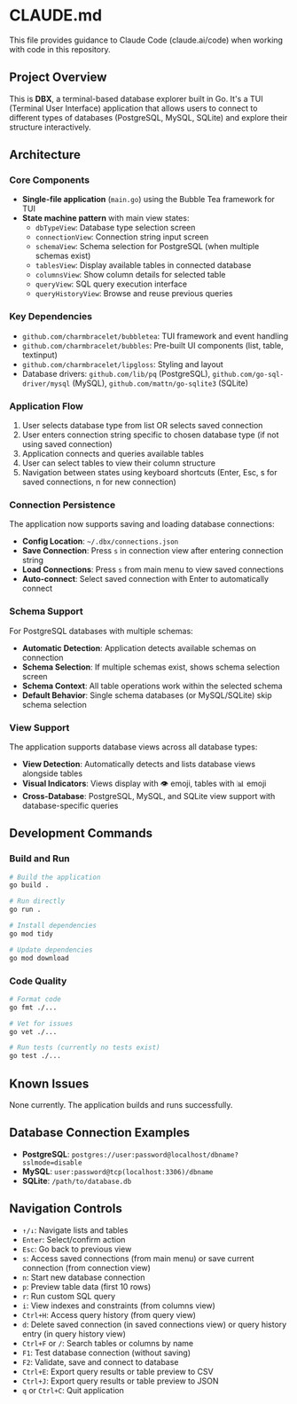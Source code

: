 # CLAUDE.md

This file provides guidance to Claude Code (claude.ai/code) when working with code in this repository.

## Project Overview

This is **DBX**, a terminal-based database explorer built in Go. It's a TUI (Terminal User Interface) application that allows users to connect to different types of databases (PostgreSQL, MySQL, SQLite) and explore their structure interactively.

## Architecture

### Core Components

- **Single-file application** (`main.go`) using the Bubble Tea framework for TUI
- **State machine pattern** with main view states:
  - `dbTypeView`: Database type selection screen
  - `connectionView`: Connection string input screen
  - `schemaView`: Schema selection for PostgreSQL (when multiple schemas exist)
  - `tablesView`: Display available tables in connected database
  - `columnsView`: Show column details for selected table
  - `queryView`: SQL query execution interface
  - `queryHistoryView`: Browse and reuse previous queries

### Key Dependencies

- `github.com/charmbracelet/bubbletea`: TUI framework and event handling
- `github.com/charmbracelet/bubbles`: Pre-built UI components (list, table, textinput)
- `github.com/charmbracelet/lipgloss`: Styling and layout
- Database drivers: `github.com/lib/pq` (PostgreSQL), `github.com/go-sql-driver/mysql` (MySQL), `github.com/mattn/go-sqlite3` (SQLite)

### Application Flow

1. User selects database type from list OR selects saved connection
2. User enters connection string specific to chosen database type (if not using saved connection)
3. Application connects and queries available tables
4. User can select tables to view their column structure
5. Navigation between states using keyboard shortcuts (Enter, Esc, s for saved connections, n for new connection)

### Connection Persistence

The application now supports saving and loading database connections:
- **Config Location**: `~/.dbx/connections.json`
- **Save Connection**: Press `s` in connection view after entering connection string
- **Load Connections**: Press `s` from main menu to view saved connections
- **Auto-connect**: Select saved connection with Enter to automatically connect

### Schema Support

For PostgreSQL databases with multiple schemas:
- **Automatic Detection**: Application detects available schemas on connection
- **Schema Selection**: If multiple schemas exist, shows schema selection screen
- **Schema Context**: All table operations work within the selected schema
- **Default Behavior**: Single schema databases (or MySQL/SQLite) skip schema selection

### View Support

The application supports database views across all database types:
- **View Detection**: Automatically detects and lists database views alongside tables
- **Visual Indicators**: Views display with 👁️ emoji, tables with 📊 emoji
- **Cross-Database**: PostgreSQL, MySQL, and SQLite view support with database-specific queries

## Development Commands

### Build and Run
```bash
# Build the application
go build .

# Run directly 
go run .

# Install dependencies
go mod tidy

# Update dependencies
go mod download
```

### Code Quality
```bash
# Format code
go fmt ./...

# Vet for issues
go vet ./...

# Run tests (currently no tests exist)
go test ./...
```

## Known Issues

None currently. The application builds and runs successfully.

## Database Connection Examples

- **PostgreSQL**: `postgres://user:password@localhost/dbname?sslmode=disable`
- **MySQL**: `user:password@tcp(localhost:3306)/dbname`  
- **SQLite**: `/path/to/database.db`

## Navigation Controls

- `↑/↓`: Navigate lists and tables
- `Enter`: Select/confirm action
- `Esc`: Go back to previous view
- `s`: Access saved connections (from main menu) or save current connection (from connection view)
- `n`: Start new database connection
- `p`: Preview table data (first 10 rows)
- `r`: Run custom SQL query
- `i`: View indexes and constraints (from columns view)
- `Ctrl+H`: Access query history (from query view)
- `d`: Delete saved connection (in saved connections view) or query history entry (in query history view)
- `Ctrl+F` or `/`: Search tables or columns by name
- `F1`: Test database connection (without saving)
- `F2`: Validate, save and connect to database
- `Ctrl+E`: Export query results or table preview to CSV
- `Ctrl+J`: Export query results or table preview to JSON
- `q` or `Ctrl+C`: Quit application